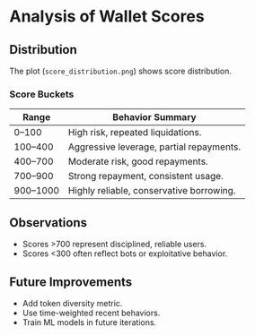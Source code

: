
#  Analysis of Wallet Scores

## Distribution

The plot (`score_distribution.png`) shows score distribution.

### Score Buckets

| Range     | Behavior Summary                                    |
|-------------|------------------------------------------------|
| 0–100   | High risk, repeated liquidations. |
| 100–400 | Aggressive leverage, partial repayments.             |
| 400–700 | Moderate risk, good repayments. |
| 700–900 | Strong repayment, consistent usage. |
| 900–1000 | Highly reliable, conservative borrowing. |

## Observations

- Scores >700 represent disciplined, reliable users.
- Scores <300 often reflect bots or exploitative behavior.

## Future Improvements

- Add token diversity metric.
- Use time-weighted recent behaviors.
- Train ML models in future iterations.

